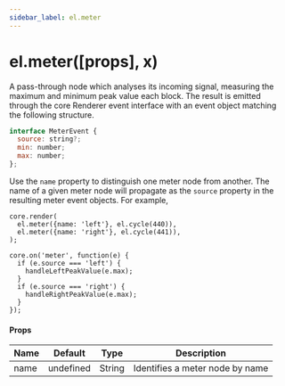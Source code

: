 ```yaml
---
sidebar_label: el.meter
---
```


# el.meter([props], x)

A pass-through node which analyses its incoming signal, measuring the
maximum and minimum peak value each block. The result is emitted through the
core Renderer event interface with an event object matching the following
structure.

```javascript
interface MeterEvent {
  source: string?;
  min: number;
  max: number;
};
```

Use the `name` property to distinguish one meter node from another. The name
of a given meter node will propagate as the `source` property in the resulting
meter event objects. For example,

```
core.render(
  el.meter({name: 'left'}, el.cycle(440)),
  el.meter({name: 'right'}, el.cycle(441)),
);

core.on('meter', function(e) {
  if (e.source === 'left') {
    handleLeftPeakValue(e.max);
  }
  if (e.source === 'right') {
    handleRightPeakValue(e.max);
  }
});
```

#### Props

| Name     | Default   | Type   | Description                            |
| -------- | --------- | -------|--------------------------------------- |
| name     | undefined | String | Identifies a meter node by name        |

